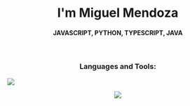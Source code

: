 <h1 align="center">I'm Miguel Mendoza</h1>
<h4 align="center">JAVASCRIPT, PYTHON, TYPESCRIPT, JAVA</h3>
<br>

<h3 align="center">Languages and Tools:</h3>

<img src="https://skillicons.dev/icons?i=ts,js,java,python" /><br>
<div align="left">

<p align="center">
  <a href="https://skillicons.dev">
    <img src="https://skillicons.dev/icons?i=ts, js, java, python, mysql, postgres, spring, npm" />
  </a>
</p>


</div>

